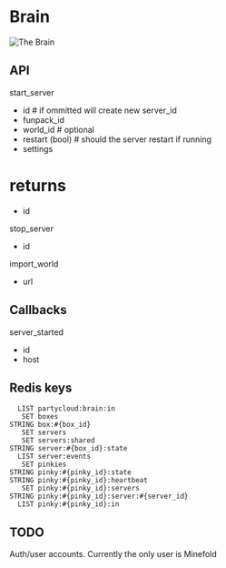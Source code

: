 # Brain

![The Brain](http://www.badhaven.com/wp-content/uploads/2012/07/the-brain.jpg)

## API

start_server
  - id                    # if ommitted will create new server_id
  - funpack_id
  - world_id              # optional
  - restart (bool)        # should the server restart if running
  - settings
  
  # returns
  - id

stop_server
  - id

import_world
  - url

## Callbacks

server_started
  - id
  - host
  
## Redis keys

      LIST partycloud:brain:in
       SET boxes
    STRING box:#{box_id}
       SET servers
       SET servers:shared
    STRING server:#{box_id}:state
      LIST server:events
       SET pinkies
    STRING pinky:#{pinky_id}:state
    STRING pinky:#{pinky_id}:heartbeat
       SET pinky:#{pinky_id}:servers
    STRING pinky:#{pinky_id}:server:#{server_id}
      LIST pinky:#{pinky_id}:in


## TODO

Auth/user accounts. Currently the only user is Minefold